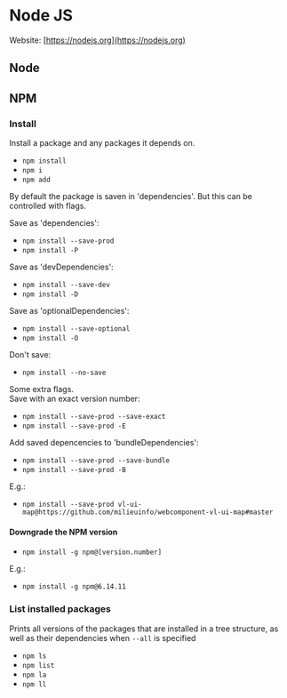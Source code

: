 # Node JS

Website: [https://nodejs.org](https://nodejs.org)

## Node

## NPM

### Install

Install a package and any packages it depends on.
- `npm install`
- `npm i`
- `npm add` 

By default the package is saven in 'dependencies'. But this can be controlled with flags.

Save as 'dependencies':
- `npm install --save-prod`
- `npm install -P`

Save as 'devDependencies':
- `npm install --save-dev`
- `npm install -D`

Save as 'optionalDependencies':
- `npm install --save-optional`
- `npm install -O`

Don't save:
- `npm install --no-save`

Some extra flags.  
Save with an exact version number:
- `npm install --save-prod --save-exact`
- `npm install --save-prod -E`

Add saved depencencies to 'bundleDependencies':
- `npm install --save-prod --save-bundle`
- `npm install --save-prod -B`

E.g.:
- `npm install --save-prod vl-ui-map@https://github.com/milieuinfo/webcomponent-vl-ui-map#master`

#### Downgrade the NPM version
- `npm install -g npm@[version.number]`  

E.g.: 
- `npm install -g npm@6.14.11`

### List installed packages

Prints all versions of the packages that are installed in a tree structure, 
as well as their dependencies when `--all` is specified 
 
- `npm ls`  
- `npm list`  
- `npm la`  
- `npm ll`  



